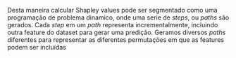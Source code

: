 Desta maneira calcular Shapley values pode ser segmentado como uma programação de problema dinamico, onde uma serie de *steps*, ou *paths* são gerados. Cada *step* em um *path* representa incrementalmente, incluindo outra feature do dataset para gerar uma predição. Geramos diversos *paths* diferentes para representar as diferentes permutações em que as features podem ser incluídas